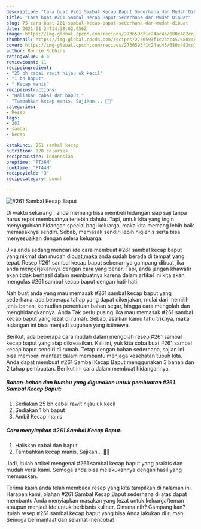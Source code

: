 ```yaml
---
description: "Cara buat #261 Sambal Kecap Baput Sederhana dan Mudah Dibuat"
title: "Cara buat #261 Sambal Kecap Baput Sederhana dan Mudah Dibuat"
slug: 75-cara-buat-261-sambal-kecap-baput-sederhana-dan-mudah-dibuat
date: 2021-01-24T14:38:02.956Z
image: https://img-global.cpcdn.com/recipes/2736593f1c24ac45/680x482cq70/261-sambal-kecap-baput-foto-resep-utama.jpg
thumbnail: https://img-global.cpcdn.com/recipes/2736593f1c24ac45/680x482cq70/261-sambal-kecap-baput-foto-resep-utama.jpg
cover: https://img-global.cpcdn.com/recipes/2736593f1c24ac45/680x482cq70/261-sambal-kecap-baput-foto-resep-utama.jpg
author: Ronnie Robbins
ratingvalue: 4.4
reviewcount: 11
recipeingredient:
- "25 bh cabai rawit hijau uk kecil"
- "1 bh baput"
- " Kecap manis"
recipeinstructions:
- "Haliskan cabai dan baput."
- "Tambahkan kecap manis. Sajikan... 👩‍🍳"
categories:
- Resep
tags:
- 261
- sambal
- kecap

katakunci: 261 sambal kecap 
nutrition: 120 calories
recipecuisine: Indonesian
preptime: "PT36M"
cooktime: "PT44M"
recipeyield: "3"
recipecategory: Lunch

---
```



![#261 Sambal Kecap Baput](https://img-global.cpcdn.com/recipes/2736593f1c24ac45/680x482cq70/261-sambal-kecap-baput-foto-resep-utama.jpg)

Di waktu  sekarang , anda memang bisa membeli hidangan siap saji tanpa harus repot membuatnya terlebih dahulu. Tapi, untuk kita yang ingin menyuguhkan hidangan special bagi keluarga, maka kita memang lebih baik memasaknya sendiri. Sebab, memasak sendiri lebih higienis serta bisa menyesuaikan dengan selera keluarga.

Jika anda sedang mencari ide cara membuat #261 sambal kecap baput yang nikmat dan mudah dibuat,maka anda sudah berada di tempat yang tepat. Resep #261 sambal kecap baput  sebenarnya gampang dibuat jika anda mengerjakannya dengan cara yang benar. Tapi, anda jangan khawatir akan tidak berhasil dalam membuatnya 
karena dalam artikel ini kita akan mengulas #261 sambal kecap baput dengan hati-hati.  



Nah buat anda yang mau memasak #261 sambal kecap baput yang sederhana, ada beberapa tahap yang dapat dikerjakan, mulai dari memilih jenis bahan, kemudian penentuan bahan segar, hingga cara mengolah dan menghidangkannya. Anda Tak perlu pusing jika mau memasak #261 sambal kecap baput yang lezat di rumah. Sebab, asalkan kamu  tahu triknya, maka hidangan ini bisa menjadi suguhan yang istimewa.

Berikut, ada beberapa cara mudah dalam mengolah resep #261 sambal kecap baput yang siap dikreasikan. Kali ini, yuk kita coba buat #261 sambal kecap baput sendiri di rumah. Tetap dengan bahan sederhana, sajian ini bisa memberi manfaat dalam membantu menjaga kesehatan tubuh kita. Anda dapat membuat #261 Sambal Kecap Baput menggunakan 3 bahan dan 2 tahap pembuatan. Berikut ini cara dalam membuat hidangannya.

<!--inarticleads1-->

##### Bahan-bahan dan bumbu yang digunakan untuk pembuatan #261 Sambal Kecap Baput:

1. Sediakan 25 bh cabai rawit hijau uk kecil
1. Sediakan 1 bh baput
1. Ambil  Kecap manis




<!--inarticleads2-->

##### Cara menyiapkan #261 Sambal Kecap Baput:

1. Haliskan cabai dan baput.
1. Tambahkan kecap manis. Sajikan... 👩‍🍳




Jadi, itulah artikel mengenai  #261 sambal kecap baput  yang praktis dan mudah versi kami. Semoga anda bisa melakukannya dengan hasil yang memuaskan. 

Terima kasih anda telah membaca resep yang kita tampilkan di halaman ini. Harapan kami, olahan  #261 Sambal Kecap Baput sederhana di atas dapat membantu Anda menyiapkan masakan yang lezat untuk keluarga/teman ataupun menjadi ide untuk berbisnis kuliner. Gimana nih? Gampang kan? Itulah resep #261 sambal kecap baput yang bisa Anda lakukan di rumah. Semoga bermanfaat dan selamat mencoba!

